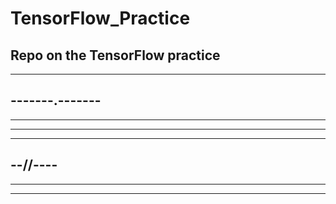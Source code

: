 # TensorFlow_Practice

Repo on the TensorFlow practice
--
------------
-------.-------
-----------
----
-----------------
-----------
--//----
------------
--------
----
